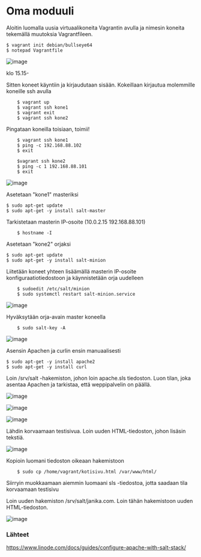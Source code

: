 # Oma moduuli

Aloitin luomalla uusia virtuaalikoneita Vagrantin avulla ja nimesin koneita tekemällä muutoksia Vagrantfileen.

    $ vagrant init debian/bullseye64
    $ notepad Vagrantfile

![image](https://github.com/bhd471/Palvelinten-hallinta/assets/148760837/55f5ad65-dfb5-4f67-b9f1-7de58489dc25)

klo 15.15-

Sitten koneet käyntiin ja kirjaudutaan sisään. Kokeillaan kirjautua molemmille koneille ssh avulla

        $ vagrant up
        $ vagrant ssh kone1
        $ vagrant exit
        $ vagrant ssh kone2
        
Pingataan koneilla toisiaan, toimii!

        $ vagrant ssh kone1
        $ ping -c 192.168.88.102
        $ exit

        $vagrant ssh kone2
        $ ping -c 1 192.168.88.101
        $ exit

![image](https://github.com/bhd471/Palvelinten-hallinta/assets/148760837/06365af0-5754-4c5c-a3ff-08a8467460a1)

Asetetaan "kone1" masteriksi

    $ sudo apt-get update
    $ sudo apt-get -y install salt-master

Tarkistetaan masterin IP-osoite (10.0.2.15 192.168.88.101)

        $ hostname -I

Asetetaan "kone2" orjaksi

    $ sudo apt-get update
    $ sudo apt-get -y install salt-minion

Liitetään koneet yhteen lisäämällä masterin IP-osoite konfiguraatiotiedostoon ja käynnistetään orja uudelleen

        $ sudoedit /etc/salt/minion
        $ sudo systemctl restart salt-minion.service
    
![image](https://github.com/bhd471/Palvelinten-hallinta/assets/148760837/77779403-3935-4a0d-914a-079fcb482188)

Hyväksytään orja-avain master koneella

        $ sudo salt-key -A

![image](https://github.com/bhd471/Palvelinten-hallinta/assets/148760837/89657170-6045-45f8-826f-7f8621574d4d)

Asensin Apachen ja curlin ensin manuaalisesti

    $ sudo apt-get -y install apache2
    $ sudo apt-get -y install curl

Loin /srv/salt -hakemiston, johon loin apache.sls tiedoston. Luon tilan, joka asentaa Apachen ja tarkistaa, että weppipalvelin on päällä.

![image](https://github.com/bhd471/Palvelinten-hallinta/assets/148760837/efddda4d-02b4-4af5-9703-c16ae4ca688a)

![image](https://github.com/bhd471/Palvelinten-hallinta/assets/148760837/ce14c453-e5df-40cd-8eae-1d3b0ec8e409)

![image](https://github.com/bhd471/Palvelinten-hallinta/assets/148760837/35df1216-9b60-4334-be6d-b86abaa7ed64)

Lähdin korvaamaan testisivua. Loin uuden HTML-tiedoston, johon lisäsin tekstiä.


![image](https://github.com/bhd471/Palvelinten-hallinta/assets/148760837/5ae460fc-401c-4fb7-92bb-fe8b2e498c06)

Kopioin luomani tiedoston oikeaan hakemistoon

        $ sudo cp /home/vagrant/kotisivu.html /var/www/html/

Siirryin muokkaamaan aiemmin luomaani sls -tiedostoa, jotta saadaan tila korvaamaan testisivu

Loin uuden hakemiston /srv/salt/janika.com. Loin tähän hakemistoon uuden HTML-tiedoston. 


![image](https://github.com/bhd471/Palvelinten-hallinta/assets/148760837/2dd1c33c-351f-4038-9e17-cfce54e46140)

### Lähteet

https://www.linode.com/docs/guides/configure-apache-with-salt-stack/
